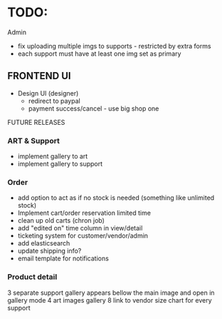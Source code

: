 # TODO:

Admin
- fix uploading multiple imgs to supports - restricted by extra forms
- each support must have at least one img set as primary

## FRONTEND UI
- Design UI (designer)
    - redirect to paypal
    - payment success/cancel - use big shop one

FUTURE RELEASES

### ART & Support
- implement gallery to art
- implement gallery to support

### Order
- add option to act as if no stock is needed (something like unlimited stock)
- Implement cart/order reservation limited time
- clean up old carts (chron job)
- add "edited on" time column in view/detail
- ticketing system for customer/vendor/admin
- add elasticsearch
- update shipping info?
- email template for notifications

### Product detail
3 separate support gallery appears bellow the main image and open in gallery mode
4 art images gallery
8 link to vendor size chart for every support


